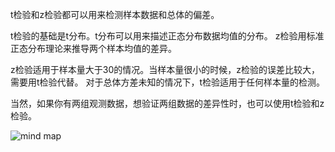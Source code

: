 t检验和z检验都可以用来检测样本数据和总体的偏差。

t检验的基础是t分布。t分布可以用来描述正态分布数据均值的分布。
z检验用标准正态分布理论来推导两个样本均值的差异。

z检验适用于样本量大于30的情况。当样本量很小的时候，z检验的误差比较大，需要用t检验代替。
对于总体方差未知的情况下，t检验适用于任何样本量的检测。

当然，如果你有两组观测数据，想验证两组数据的差异性时，也可以使用t检验和z检验。

![mind map](http://achillesliu.weebly.com/uploads/3/1/7/6/31761131/2931361_orig.png)

